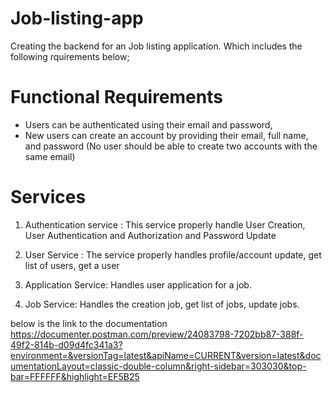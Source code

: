 # Job-listing-app

Creating the backend for an Job listing application. Which includes the following rquirements below;

# Functional Requirements

- Users can be authenticated using their email and password,
- New users can create an account by providing their email, full name, and password (No
  user should be able to create two accounts with the same email)

#  Services

1. Authentication service : This service properly handle User Creation, User Authentication and Authorization and Password Update

2. User Service : The service properly handles profile/account update, get list of users, get a user

4. Application Service: Handles user application for a job.

5. Job Service: Handles the creation  job, get list of jobs, update jobs.


below is the link to the documentation
https://documenter.postman.com/preview/24083798-7202bb87-388f-49f2-814b-d09d4fc341a3?environment=&versionTag=latest&apiName=CURRENT&version=latest&documentationLayout=classic-double-column&right-sidebar=303030&top-bar=FFFFFF&highlight=EF5B25
